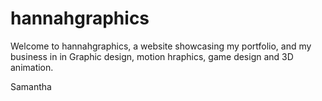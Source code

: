 # hannahgraphics

Welcome to hannahgraphics, a website showcasing my portfolio, and my business in in Graphic design, motion hraphics, game design and 3D animation.

Samantha
